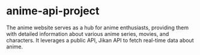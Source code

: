 # anime-api-project
The anime website serves as a hub for anime enthusiasts, providing them with detailed information about various anime series, movies, and characters. It leverages a public API, Jikan API to fetch real-time data about anime.
